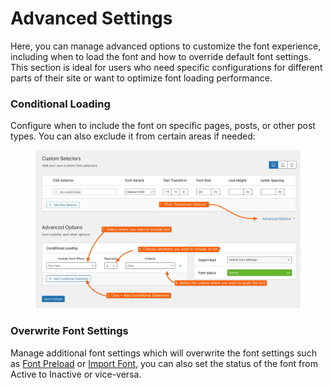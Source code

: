 # Advanced Settings

Here, you can manage advanced options to customize the font experience, including when to load the font and how to override default font settings. This section is ideal for users who need specific configurations for different parts of their site or want to optimize font loading performance.

### Conditional Loading

Configure when to include the font on specific pages, posts, or other post types. You can also exclude it from certain areas if needed:

<figure><img src="../../.gitbook/assets/conditional-font-loading (1).jpg" alt=""><figcaption></figcaption></figure>

### Overwrite Font Settings

Manage additional font settings which will overwrite the font settings such as [Font Preload](../typography-settings.md#font-preload) or [Import Font](../typography-settings.md#font-import-placement), you can also set the status of the font from Active to Inactive or vice-versa.
